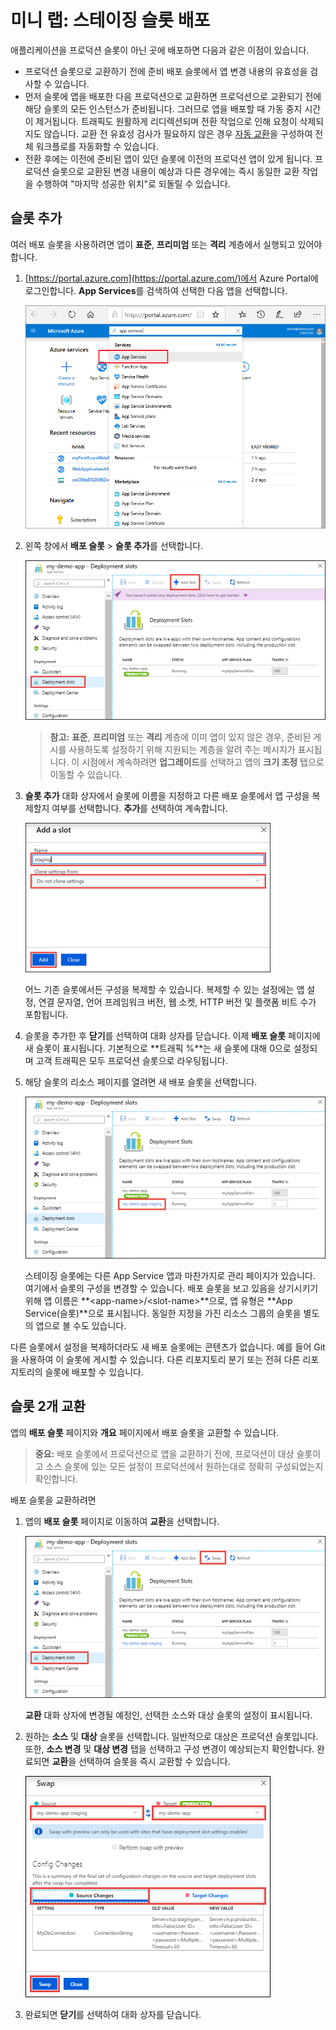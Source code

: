 ﻿# 미니 랩: 스테이징 슬롯 배포

애플리케이션을 프로덕션 슬롯이 아닌 곳에 배포하면 다음과 같은 이점이 있습니다.

* 프로덕션 슬롯으로 교환하기 전에 준비 배포 슬롯에서 앱 변경 내용의 유효성을 검사할 수 있습니다.
* 먼저 슬롯에 앱을 배포한 다음 프로덕션으로 교환하면 프로덕션으로 교환되기 전에 해당 슬롯의 모든 인스턴스가 준비됩니다. 그러므로 앱을 배포할 때 가동 중지 시간이 제거됩니다. 트래픽도 원활하게 리디렉션되며 전환 작업으로 인해 요청이 삭제되지도 않습니다. 교환 전 유효성 검사가 필요하지 않은 경우 [자동 교환](#Auto-Swap)을 구성하여 전체 워크플로를 자동화할 수 있습니다.
* 전환 후에는 이전에 준비된 앱이 있던 슬롯에 이전의 프로덕션 앱이 있게 됩니다. 프로덕션 슬롯으로 교환된 변경 내용이 예상과 다른 경우에는 즉시 동일한 교환 작업을 수행하여 "마지막 성공한 위치"로 되돌릴 수 있습니다.

## 슬롯 추가
여러 배포 슬롯을 사용하려면 앱이 **표준**, **프리미엄** 또는 **격리** 계층에서 실행되고 있어야 합니다.

1. [https://portal.azure.com](https://portal.azure.com/)에서 Azure Portal에 로그인합니다. **App Services**를 검색하여 선택한 다음 앱을 선택합니다. 
   
    ![App Services 검색](../../Linked_Image_Files/search-for-app-services.png)
   
2. 왼쪽 창에서 **배포 슬롯** > **슬롯 추가**를 선택합니다.
   
    ![새 배포 슬롯 추가](../../Linked_Image_Files/qgaddnewdeploymentslot.png)
   
   > **참고:** **표준**, **프리미엄** 또는 **격리** 계층에 이미 앱이 있지 않은 경우, 준비된 게시를 사용하도록 설정하기 위해 지원되는 계층을 알려 주는 메시지가 표시됩니다. 이 시점에서 계속하려면 **업그레이드**를 선택하고 앱의 **크기 조정** 탭으로 이동할 수 있습니다.

3. **슬롯 추가** 대화 상자에서 슬롯에 이름을 지정하고 다른 배포 슬롯에서 앱 구성을 복제할지 여부를 선택합니다. **추가**를 선택하여 계속합니다.
   
    ![구성 소스:](../../Linked_Image_Files/configuration-source-1.png)
   
    어느 기존 슬롯에서든 구성을 복제할 수 있습니다. 복제할 수 있는 설정에는 앱 설정, 연결 문자열, 언어 프레임워크 버전, 웹 소켓, HTTP 버전 및 플랫폼 비트 수가 포함됩니다.

4. 슬롯을 추가한 후 **닫기**를 선택하여 대화 상자를 닫습니다. 이제 **배포 슬롯** 페이지에 새 슬롯이 표시됩니다. 기본적으로 **트래픽 %**는 새 슬롯에 대해 0으로 설정되며 고객 트래픽은 모두 프로덕션 슬롯으로 라우팅됩니다.

5. 해당 슬롯의 리소스 페이지를 열려면 새 배포 슬롯을 선택합니다.
   
    ![배포 슬롯 제목](../../Linked_Image_Files/staging-title.png)

    스테이징 슬롯에는 다른 App Service 앱과 마찬가지로 관리 페이지가 있습니다. 여기에서 슬롯의 구성을 변경할 수 있습니다. 배포 슬롯을 보고 있음을 상기시키기 위해 앱 이름은 **\<app-name>/\<slot-name>**으로, 앱 유형은 **App Service(슬롯)**으로 표시됩니다. 동일한 지정을 가진 리소스 그룹의 슬롯을 별도의 앱으로 볼 수도 있습니다.

다른 슬롯에서 설정을 복제하더라도 새 배포 슬롯에는 콘텐츠가 없습니다. 예를 들어 Git을 사용하여 이 슬롯에 게시할 수 있습니다. 다른 리포지토리 분기 또는 전혀 다른 리포지토리의 슬롯에 배포할 수 있습니다.

## 슬롯 2개 교환 
앱의 **배포 슬롯** 페이지와 **개요** 페이지에서 배포 슬롯을 교환할 수 있습니다.

> **중요:** 배포 슬롯에서 프로덕션으로 앱을 교환하기 전에, 프로덕션이 대상 슬롯이고 소스 슬롯에 있는 모든 설정이 프로덕션에서 원하는대로 정확히 구성되었는지 확인합니다.

배포 슬롯을 교환하려면

1. 앱의 **배포 슬롯** 페이지로 이동하여 **교환**을 선택합니다.
   
    ![교환 단추](../../Linked_Image_Files/swap-button-bar.png)

    **교환** 대화 상자에 변경될 예정인, 선택한 소스와 대상 슬롯의 설정이 표시됩니다.

2. 원하는 **소스** 및 **대상** 슬롯을 선택합니다. 일반적으로 대상은 프로덕션 슬롯입니다. 또한, **소스 변경** 및 **대상 변경** 탭을 선택하고 구성 변경이 예상되는지 확인합니다. 완료되면 **교환**을 선택하여 슬롯을 즉시 교환할 수 있습니다.

    ![교환 완료](../../Linked_Image_Files/swap-immediately.png)

3. 완료되면 **닫기**를 선택하여 대화 상자를 닫습니다.
